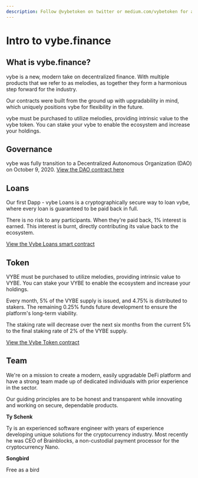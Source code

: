 ```yaml
---
description: Follow @vybetoken on twitter or medium.com/vybetoken for all news and updates!
---
```


# Intro to vybe.finance

## What is vybe.finance?

vybe is a new, modern take on decentralized finance. With multiple products that we refer to as melodies, as together they form a harmonious step forward for the industry.

Our contracts were built from the ground up with upgradability in mind, which uniquely positions vybe for flexibility in the future.

vybe must be purchased to utilize melodies, providing intrinsic value to the vybe token. You can stake your vybe to enable the ecosystem and increase your holdings.

## Governance

vybe was fully transition to a Decentralized Autonomous Organization \(DAO\) on October 9, 2020.  [View the DAO contract here](https://t.co/Thkip9xdPP?amp=1)

## Loans

Our first Dapp - vybe Loans is a cryptographically secure way to loan vybe, where every loan is guaranteed to be paid back in full.

There is no risk to any participants. When they're paid back, 1% interest is earned. This interest is burnt, directly contributing its value back to the ecosystem.

[View the Vybe Loans smart contract](https://etherscan.io/address/0x382EE41496E0Bb88F046F2C0D1Cf894F8D272BD5)

## Token

VYBE must be purchased to utilize melodies, providing intrinsic value to VYBE. You can stake your VYBE to enable the ecosystem and increase your holdings.

Every month, 5% of the VYBE supply is issued, and 4.75% is distributed to stakers. The remaining 0.25% funds future development to ensure the platform's long-term viability.

The staking rate will decrease over the next six months from the current 5% to the final staking rate of 2% of the VYBE supply.

[View the Vybe Token contract](https://etherscan.io/address/0x3A1c1d1c06bE03cDDC4d3332F7C20e1B37c97CE9)

## Team

We're on a mission to create a modern, easily upgradable DeFi platform and have a strong team made up of dedicated individuals with prior experience in the sector.

Our guiding principles are to be honest and transparent while innovating and working on secure, dependable products.

**Ty Schenk**  

Ty is an experienced software engineer with years of experience developing unique solutions for the cryptocurrency industry. Most recently he was CEO of Brainblocks, a non-custodial payment processor for the cryptocurrency Nano.

**Songbird**

Free as a bird


